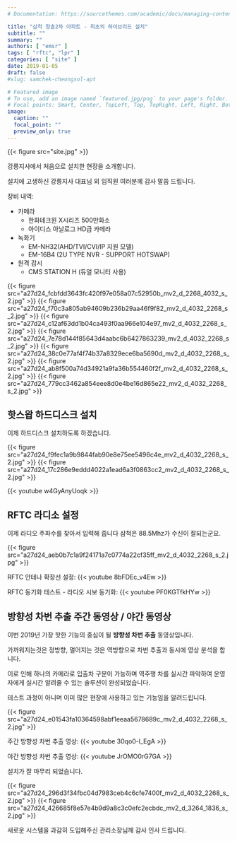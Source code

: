 ```yaml
---
# Documentation: https://sourcethemes.com/academic/docs/managing-content/

title: "삼척 청솔2차 아파트 - 최초의 하이브리드 설치"
subtitle: ""
summary: ""
authors: [ "emsr" ]
tags: [ "rftc", "lpr" ]
categories: [ "site" ]
date: 2019-01-05
draft: false
#slug: samchek-cheongsol-apt

# Featured image
# To use, add an image named `featured.jpg/png` to your page's folder.
# Focal points: Smart, Center, TopLeft, Top, TopRight, Left, Right, BottomLeft, Bottom, BottomRight.
image:
  caption: ""
  focal_point: ""
  preview_only: true
---
```


{{< figure src="site.jpg" >}}

강릉지사에서 처음으로 설치한 현장을 소개합니다.

설치에 고생하신 강릉지사 대표님 외 임직원 여러분께 감사 말씀 드립니다.

장비 내역:

- 카메라
  - 한화테크윈 X시리즈 500만화소
  - 아이디스 아날로그 HD급 카메라
- 녹화기
  - EM-NH32(AHD/TVI/CVI/IP 지원 모델)
  - EM-16B4 (2U TYPE NVR - SUPPORT HOTSWAP)
- 원격 감시
  - CMS STATION H (듀얼 모니터 사용)

{{< figure src="a27d24_fcbfdd3643fc420f97e058a07c52950b_mv2_d_2268_4032_s_2.jpg" >}}
{{< figure src="a27d24_f70c3a805ab94609b236b29aa46f9f82_mv2_d_4032_2268_s_2.jpg" >}}
{{< figure src="a27d24_c12af63dd1b04ca493f0aa966e104e97_mv2_d_4032_2268_s_2.jpg" >}}
{{< figure src="a27d24_7e78d144f85643d4aabc6b6427863239_mv2_d_4032_2268_s_2.jpg" >}}
{{< figure src="a27d24_38c0e77af4f74b37a8329ece6ba5690d_mv2_d_4032_2268_s_2.jpg" >}}
{{< figure src="a27d24_ab8f500a74d34921a9fa36b554460f2f_mv2_d_4032_2268_s_2.jpg" >}}
{{< figure src="a27d24_779cc3462a854eee8d0e4be16d865e22_mv2_d_4032_2268_s_2.jpg" >}}

## 핫스왑 하드디스크 설치

이제 하드디스크 설치하도록 하겠습니다.

{{< figure src="a27d24_f9fec1a9b9844fab90e8e75ee5496c4e_mv2_d_4032_2268_s_2.jpg" >}}
{{< figure src="a27d24_17c286e9eddd4022a1ead6a3f0863cc2_mv2_d_4032_2268_s_2.jpg" >}}

{{< youtube w4GyAnyUoqk >}}

## RFTC 라디소 설정

이제 라디오 주파수를 찾아서 입력해 줍니다 삼척은 88.5Mhz가 수신이 잘되는군요.

{{< figure src="a27d24_aeb0b7c1a9f24171a7c0774a22cf35ff_mv2_d_4032_2268_s_2.jpg" >}}

RFTC 안테나 확장선 설정:
{{< youtube 8bFDEc_v4Ew >}}

RFTC 동기화 테스트 - 라디오 시보 동기화:
{{< youtube PF0KGTfkHYw >}}

## 방향성 차번 추출 주간 동영상 / 야간 동영상

이번 2019년 가장 핫한 기능의 중심이 될 **방향성 차번 추출** 동영상입니다.

가까워지는것은 정방향, 멀어지는 것은 역방향으로 차번 추출과 동시에 영상 분석을 합니다.

이로 인해 하나의 카메라로 입출차 구분이 가능하며 역주행 차를 실시간 파악하여 운영자에게 실시간 알려줄 수 있는 솔루션이 완성되었습니다.

테스트 과정이 아니며 이미 많은 현장에 사용하고 있는 기능임을 알려드립니다.

{{< figure src="a27d24_e01543fa10364598abf1eeaa5678689c_mv2_d_4032_2268_s_2.jpg" >}}

주간 방향성 차번 추출 영상:
{{< youtube 30qo0-l_EgA >}}

야간 방향성 차번 추출 영상:
{{< youtube JrOMO0rG7GA >}}

설치가 잘 마무리 되었습니다.

{{< figure src="a27d24_296d3f34fbc04d7983ceb4c6cfe7400f_mv2_d_4032_2268_s_2.jpg" >}}
{{< figure src="a27d24_426685f8e57e4b9d9a8c3c0efc2ecbdc_mv2_d_3264_1836_s_2.jpg" >}}

새로운 시스템을 과감히 도입해주신 관리소장님께 감사 인사 드립니다.
